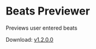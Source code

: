 # Beats Previewer
Previews user entered beats


Download: [v1.2.0.0](https://github.com/tmxkn1/Beats-previewer/releases)
